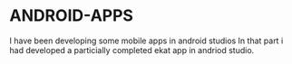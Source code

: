 # ANDROID-APPS
I  have been developing some mobile apps in android studios
In that part i had developed a particially completed ekat app in andriod studio.

